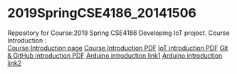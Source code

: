 # 2019SpringCSE4186_20141506
Repository for Course:2019 Spring CSE4186
Developing IoT project.
Course Introduction :  
[Course Introduction page](http://bit.ly/2019socapston)
[Course Introduction PDF](https://1drv.ms/b/s!AtwGHpDGDtFagYp3-SSejXoNSmBKuw)
[IoT introduction PDF](https://1drv.ms/b/s!AtwGHpDGDtFa71xgSMrrZQF6-7xR)
[Git & GitHub introduction PDF](https://1drv.ms/b/s!AtwGHpDGDtFa73oTUdSwTQ3XZCVX)
[Arduino introduction link1](https://1drv.ms/b/s!AtwGHpDGDtFa73sr2Cskm39ZHx7n)
[Arduino introduction link2](https://1drv.ms/b/s!AtwGHpDGDtFagYkfnwZQxH74vmDl1w)
